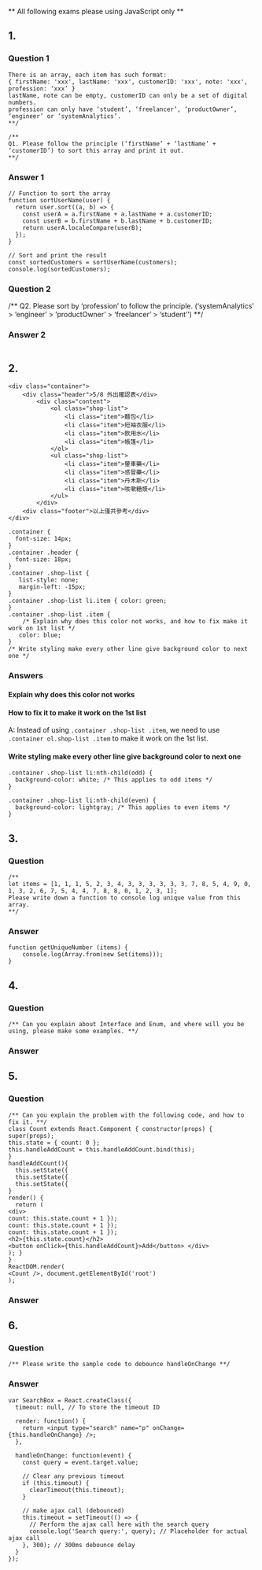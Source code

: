 ** All following exams please using JavaScript only **

## 1.

### Question 1

```javascript=
There is an array, each item has such format:
{ firstName: 'xxx', lastName: 'xxx', customerID: 'xxx', note: 'xxx', profession: ‘xxx’ }
lastName, note can be empty, customerID can only be a set of digital numbers.
profession can only have ‘student’, ‘freelancer’, ‘productOwner’, ‘engineer’ or ‘systemAnalytics’.
**/

/**
Q1. Please follow the principle (‘firstName’ + ‘lastName’ + ‘customerID’) to sort this array and print it out.
**/
```
### Answer 1

```javascript=
// Function to sort the array
function sortUserName(user) {
  return user.sort((a, b) => {
    const userA = a.firstName + a.lastName + a.customerID;
    const userB = b.firstName + b.lastName + b.customerID;
    return userA.localeCompare(userB);
  });
}

// Sort and print the result
const sortedCustomers = sortUserName(customers);
console.log(sortedCustomers);
```

### Question 2
/**
Q2. Please sort by ‘profession’ to follow the principle. (‘systemAnalytics’ > ‘engineer’ > ‘productOwner’ > ‘freelancer’ > ‘student’’)
**/

### Answer 2

```javascript=
```

## 2.

```html=
<div class="container">
    <div class="header">5/8 外出確認表</div>
        <div class="content">
            <ol class="shop-list">
                <li class="item">麵包</li>
                <li class="item">短袖衣服</li>
                <li class="item">飲用水</li>
                <li class="item">帳篷</li>
            </ol>
            <ul class="shop-list">
                <li class="item">暈車藥</li>
                <li class="item">感冒藥</li>
                <li class="item">丹木斯</li>
                <li class="item">咳嗽糖漿</li>
            </ul>
        </div>
    <div class="footer">以上僅共參考</div>
</div>
```

```css=
.container {
  font-size: 14px;
}
.container .header {
  font-size: 18px;
}
.container .shop-list {
   list-style: none;
   margin-left: -15px;
}
.container .shop-list li.item { color: green;
}
.container .shop-list .item {
    /* Explain why does this color not works, and how to fix make it work on 1st list */
   color: blue;
}
/* Write styling make every other line give background color to next one */
```

### Answers

#### Explain why does this color not works

#### How to fix it to make it work on the 1st list
A: Instead of using `.container .shop-list .item`, we need to use `.container ol.shop-list .item` to make it work on the 1st list.

#### Write styling make every other line give background color to next one
```css=
.container .shop-list li:nth-child(odd) {
  background-color: white; /* This applies to odd items */
}

.container .shop-list li:nth-child(even) {
  background-color: lightgray; /* This applies to even items */
}
```
    
## 3.

### Question
```javascript=
/**
let items = [1, 1, 1, 5, 2, 3, 4, 3, 3, 3, 3, 3, 3, 7, 8, 5, 4, 9, 0, 1, 3, 2, 6, 7, 5, 4, 4, 7, 8, 8, 0, 1, 2, 3, 1];
Please write down a function to console log unique value from this array.
**/
```

### Answer
```javascript=
function getUniqueNumber (items) {
    console.log(Array.from(new Set(items)));
}
```

## 4.
### Question
```
/** Can you explain about Interface and Enum, and where will you be using, please make some examples. **/
```
### Answer


## 5.
### Question
```javascript=
/** Can you explain the problem with the following code, and how to fix it. **/
class Count extends React.Component { constructor(props) {
super(props);
this.state = { count: 0 };
this.handleAddCount = this.handleAddCount.bind(this);
}
handleAddCount(){
  this.setState({
  this.setState({
  this.setState({
}
render() {
  return (
<div>
count: this.state.count + 1 });
count: this.state.count + 1 });
count: this.state.count + 1 });
<h2>{this.state.count}</h2>
<button onClick={this.handleAddCount}>Add</button> </div>
); }
}
ReactDOM.render(
<Count />, document.getElementById('root')
);
```
### Answer

## 6.
### Question
```
/** Please write the sample code to debounce handleOnChange **/
```

### Answer
```javascript=
var SearchBox = React.createClass({
  timeout: null, // To store the timeout ID
  
  render: function() {
    return <input type="search" name="p" onChange={this.handleOnChange} />;
  },
  
  handleOnChange: function(event) { 
    const query = event.target.value;
    
    // Clear any previous timeout
    if (this.timeout) {
      clearTimeout(this.timeout);
    }

    // make ajax call (debounced)
    this.timeout = setTimeout(() => {
      // Perform the ajax call here with the search query
      console.log('Search query:', query); // Placeholder for actual ajax call
    }, 300); // 300ms debounce delay
  }
});
```
